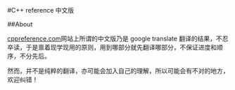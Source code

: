 #C++ reference 中文版

##About

[cppreference.com](http://en.cppreference.com/w/)网站上所谓的中文版乃是 google translate 翻译的结果，不忍卒读，于是禀着现学现用的原则，用到哪部分就先翻译哪部分，不保证进度和顺序，不分先后。

然而，并不是纯粹的翻译，亦可能会加入自己的理解，所以可能会有不对的地方，欢迎纠错！
